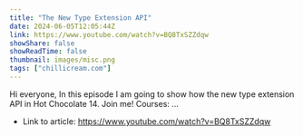 ```yaml
---
title: "The New Type Extension API"
date: 2024-06-05T12:05:44Z
link: https://www.youtube.com/watch?v=BQ8TxSZZdqw
showShare: false
showReadTime: false
thumbnail: images/misc.png
tags: ["chillicream.com"]
---
```

Hi everyone, In this episode I am going to show how the new type extension API in Hot Chocolate 14. Join me! Courses: ...

- Link to article: https://www.youtube.com/watch?v=BQ8TxSZZdqw